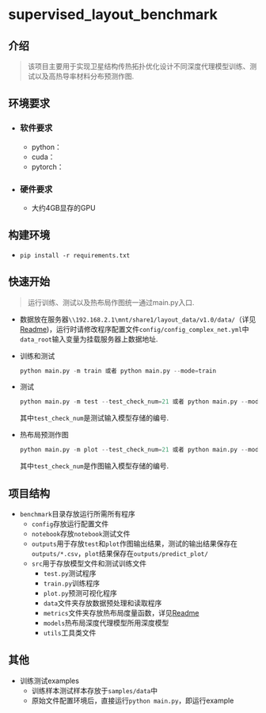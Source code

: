 # supervised_layout_benchmark

## 介绍

>  该项目主要用于实现卫星结构传热拓扑优化设计不同深度代理模型训练、测试以及高热导率材料分布预测作图.

## 环境要求

- ### 软件要求

  - python：
  - cuda：
  - pytorch：

- ### 硬件要求

  - 大约4GB显存的GPU


## 构建环境

- ``` pip install -r requirements.txt ```

## 快速开始

> 运行训练、测试以及热布局作图统一通过main.py入口.

  - 数据放在服务器`\\192.168.2.1\mnt/share1/layout_data/v1.0/data/`（详见[Readme](https://git.idrl.site/gongzhiqiang/supervised_layout_benchmark/blob/master/samples/README.md))，运行时请修改程序配置文件`config/config_complex_net.yml`中`data_root`输入变量为挂载服务器上数据地址.

  - 训练和测试

    ```python
    python main.py -m train 或者 python main.py --mode=train
    ```

- 测试

  ```python
  python main.py -m test --test_check_num=21 或者 python main.py --mode=test --test_check_num=21
  ```

  其中`test_check_num`是测试输入模型存储的编号.

- 热布局预测作图

  ```python
  python main.py -m plot --test_check_num=21 或者 python main.py --mode=plot --test_check_num=21
  ```

  其中`test_check_num`是作图输入模型存储的编号.

## 项目结构

- `benchmark`目录存放运行所需所有程序
  - `config`存放运行配置文件
  - `notebook`存放`notebook`测试文件
  - `outputs`用于存放`test`和`plot`作图输出结果，测试的输出结果保存在`outputs/*.csv`，`plot`结果保存在`outputs/predict_plot/`
  - `src`用于存放模型文件和测试训练文件
    - `test.py`测试程序
    - `train.py`训练程序
    - `plot.py`预测可视化程序
    - `data`文件夹存放数据预处理和读取程序
    - `metrics`文件夹存放热布局度量函数，详见[Readme](https://git.idrl.site/gongzhiqiang/supervised_layout_benchmark/blob/master/src/metric/README.md)
    - `models`热布局深度代理模型所用深度模型
    - `utils`工具类文件

## 其他

* 训练测试examples
  * 训练样本测试样本存放于`samples/data`中
  * 原始文件配置环境后，直接运行`python main.py`，即运行example